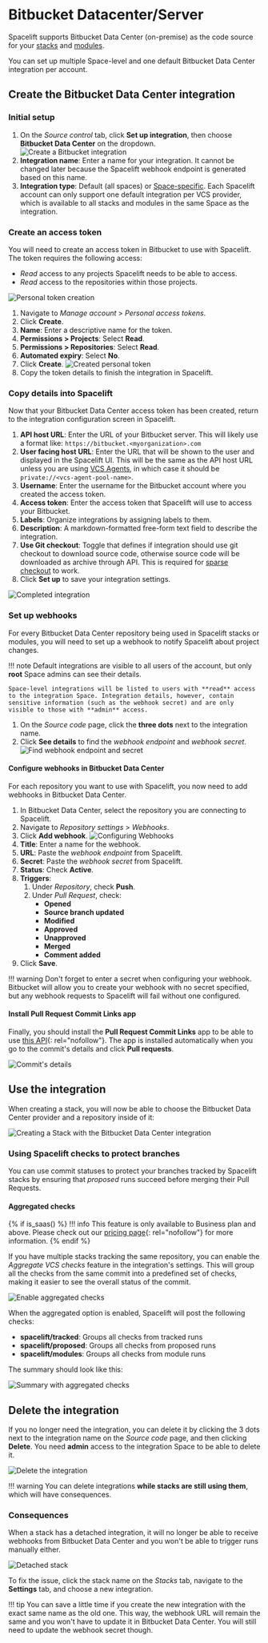 # Bitbucket Datacenter/Server

Spacelift supports Bitbucket Data Center (on-premise) as the code source for your [stacks](../../concepts/stack/README.md) and [modules](../../vendors/terraform/module-registry.md).

You can set up multiple Space-level and one default Bitbucket Data Center integration per account.

## Create the Bitbucket Data Center integration

### Initial setup

1. On the _Source control_ tab, click **Set up integration**, then choose **Bitbucket Data Center** on the dropdown.
    ![Create a Bitbucket integration](<../../assets/screenshots/BitbucketDatacenter_create_form.png>)
2. **Integration name**: Enter a name for your integration. It cannot be changed later because the Spacelift webhook endpoint is generated based on this name.
3. **Integration type**: Default (all spaces) or [Space-specific](../../concepts/spaces/README.md). Each Spacelift account can only support one default integration per VCS provider, which is available to all stacks and modules in the same Space as the integration.

### Create an access token

You will need to create an access token in Bitbucket to use with Spacelift. The token requires the following access:

- _Read_ access to any projects Spacelift needs to be able to access.
- _Read_ access to the repositories within those projects.

![Personal token creation](<../../assets/screenshots/image (65).png>)

1. Navigate to _Manage account_ > _Personal access tokens_.
2. Click **Create**.
3. **Name**: Enter a descriptive name for the token.
4. **Permissions > Projects**: Select **Read**.
5. **Permissions > Repositories**: Select **Read**.
6. **Automated expiry**: Select **No**.
7. Click **Create**.
    ![Created personal token](<../../assets/screenshots/image (66).png>)
8. Copy the token details to finish the integration in Spacelift.

### Copy details into Spacelift

Now that your Bitbucket Data Center access token has been created, return to the integration configuration screen in Spacelift.

1. **API host URL**: Enter the URL of your Bitbucket server. This will likely use a format like: `https://bitbucket.<myorganization>.com`
2. **User facing host URL**: Enter the URL that will be shown to the user and displayed in the Spacelift UI. This will be the same as the API host URL unless you are using [VCS Agents](../../concepts/vcs-agent-pools.md), in which case it should be `private://<vcs-agent-pool-name>`.
3. **Username**: Enter the username for the Bitbucket account where you created the access token.
4. **Access token**: Enter the access token that Spacelift will use to access your Bitbucket.
5. **Labels**: Organize integrations by assigning labels to them.
6. **Description**: A markdown-formatted free-form text field to describe the integration.
7. **Use Git checkout**: Toggle that defines if integration should use git checkout to download source code, otherwise source code will be downloaded as archive through API. This is required for [sparse checkout](../../concepts/stack/stack-settings.md#git-sparse-checkout-paths) to work.
8. Click **Set up** to save your integration settings.

![Completed integration](<../../assets/screenshots/BitbucketDatacenter_save_form.png>)

### Set up webhooks

For every Bitbucket Data Center repository being used in Spacelift stacks or modules, you will need to set up a webhook to notify Spacelift about project changes.

!!! note
    Default integrations are visible to all users of the account, but only **root** Space admins can see their details.

    Space-level integrations will be listed to users with **read** access to the integration Space. Integration details, however, contain sensitive information (such as the webhook secret) and are only visible to those with **admin** access.

1. On the _Source code_ page, click the **three dots** next to the integration name.
2. Click **See details** to find the _webhook endpoint_ and _webhook secret_.
    ![Find webhook endpoint and secret](<../../assets/screenshots/BitbucketDatacenter_details.png>)

#### Configure webhooks in Bitbucket Data Center

For each repository you want to use with Spacelift, you now need to add webhooks in Bitbucket Data Center.

1. In Bitbucket Data Center, select the repository you are connecting to Spacelift.
2. Navigate to _Repository settings_ > _Webhooks_.
3. Click **Add webhook**.
    ![Configuring Webhooks](<../../assets/screenshots/bitbucket-datacenter-webhook-settings.png>)
4. **Title**: Enter a name for the webhook.
5. **URL**: Paste the _webhook endpoint_ from Spacelift.
6. **Secret**: Paste the _webhook secret_ from Spacelift.
7. **Status**: Check **Active**.
8. **Triggers**:
      1. Under _Repository_, check **Push**.
      2. Under _Pull Request_, check:
         - **Opened**
         - **Source branch updated**
         - **Modified**
         - **Approved**
         - **Unapproved**
         - **Merged**
         - **Comment added**
9. Click **Save**.

!!! warning
    Don't forget to enter a secret when configuring your webhook. Bitbucket will allow you to create your webhook with no secret specified, but any webhook requests to Spacelift will fail without one configured.

#### Install Pull Request Commit Links app

Finally, you should install the **Pull Request Commit Links** app to be able to use [this API](https://developer.atlassian.com/bitbucket/api/2/reference/resource/repositories/%7Bworkspace%7D/%7Brepo_slug%7D/commit/%7Bcommit%7D/pullrequests){: rel="nofollow"}. The app is installed automatically when you go to the commit's details and click **Pull requests**.

![Commit's details](<../../assets/screenshots/Screenshot from 2021-06-15 11-19-56.png>)

## Use the integration

When creating a stack, you will now be able to choose the Bitbucket Data Center provider and a repository inside of it:

![Creating a Stack with the Bitbucket Data Center integration](<../../assets/screenshots/BitbucketDatacenter_create_stack.png>)

### Using Spacelift checks to protect branches

You can use commit statuses to protect your branches tracked by Spacelift stacks by ensuring that _proposed_ runs succeed before merging their Pull Requests.

#### Aggregated checks

{% if is_saas() %}
!!! info
    This feature is only available to Business plan and above. Please check out our [pricing page](https://spacelift.io/pricing){: rel="nofollow"} for more information.
{% endif %}

If you have multiple stacks tracking the same repository, you can enable the _Aggregate VCS checks_ feature in the integration's settings. This will group all the checks from the same commit into a predefined set of checks, making it easier to see the overall status of the commit.

![Enable aggregated checks](<../../assets/screenshots/aggregated-checks-bitbucketserver-settings.png>)

When the aggregated option is enabled, Spacelift will post the following checks:

- **spacelift/tracked**: Groups all checks from tracked runs
- **spacelift/proposed**: Groups all checks from proposed runs
- **spacelift/modules**: Groups all checks from module runs

The summary should look like this:

![Summary with aggregated checks](<../../assets/screenshots/aggregated-checks-bitbucketserver-summary.png>)

## Delete the integration

If you no longer need the integration, you can delete it by clicking the 3 dots next to the integration name on the _Source code_ page, and then clicking **Delete**. You need **admin** access to the integration Space to be able to delete it.

![Delete the integration](<../../assets/screenshots/BitbucketDatacenter_deletion_button.png>)

!!! warning
    You can delete integrations **while stacks are still using them**, which will have consequences.

### Consequences

When a stack has a detached integration, it will no longer be able to receive webhooks from Bitbucket Data Center and you won't be able to trigger runs manually either.

![Detached stack](<../../assets/screenshots/BitbucketDatacenter_detached_stack.png>)

To fix the issue, click the stack name on the _Stacks_ tab, navigate to the **Settings** tab, and choose a new integration.

!!! tip
    You can save a little time if you create the new integration with the exact same name as the old one. This way, the webhook URL will remain the same and you won't have to update it in Bitbucket Data Center. You will still need to update the webhook secret though.
